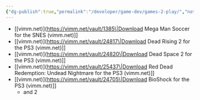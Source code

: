 ```yaml
---
{"dg-publish":true,"permalink":"/developer/game-dev/games-2-play/","noteIcon":""}
---
```


- [[vimm.net)](https://vimm.net/vault/1385\|Download Mega Man Soccer for the SNES (vimm.net)]]
- [[vimm.net)](https://vimm.net/vault/24817\|Download Dead Rising 2 for the PS3 (vimm.net)]]
- [[vimm.net)](https://vimm.net/vault/24820\|Download Dead Space 2 for the PS3 (vimm.net)]]
- [[vimm.net)](https://vimm.net/vault/25437\|Download Red Dead Redemption: Undead Nightmare for the PS3 (vimm.net)]]
- [[vimm.net)](https://vimm.net/vault/24705\|Download BioShock for the PS3 (vimm.net)]]
	- and 2
